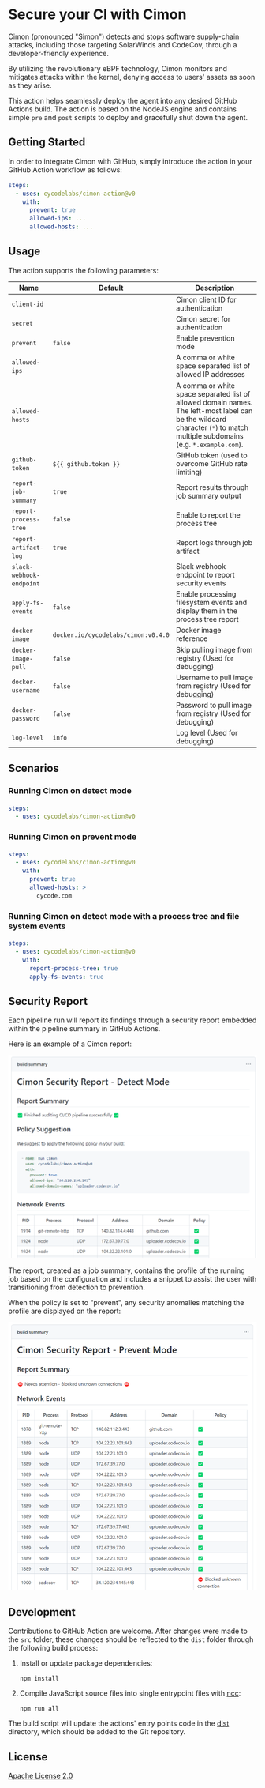 # Secure your CI with Cimon

Cimon (pronounced "Simon") detects and stops software supply-chain attacks, including those targeting SolarWinds and CodeCov, through a developer-friendly experience.

By utilizing the revolutionary eBPF technology, Cimon monitors and mitigates attacks within the kernel, denying access to users' assets as soon as they arise.

This action helps seamlessly deploy the agent into any desired GitHub Actions build. The action is based on the NodeJS engine and contains simple `pre` and `post` scripts to deploy and gracefully shut down the agent.

## Getting Started

In order to integrate Cimon with GitHub, simply introduce the action in your GitHub Action workflow as follows:

``` yaml
steps:
  - uses: cycodelabs/cimon-action@v0
    with:
      prevent: true
      allowed-ips: ...
      allowed-hosts: ...
```

## Usage

The action supports the following parameters:

| Name                     | Default                             | Description                                                                                                                                                                 |
|--------------------------|-------------------------------------|-----------------------------------------------------------------------------------------------------------------------------------------------------------------------------|
| `client-id`              |                                     | Cimon client ID for authentication                                                                                                                                          |
| `secret`                 |                                     | Cimon secret for authentication                                                                                                                                             |
| `prevent`                | `false`                             | Enable prevention mode                                                                                                                                                      |
| `allowed-ips`            |                                     | A comma or white space separated list of allowed IP addresses                                                                                                               |
| `allowed-hosts`          |                                     | A comma or white space separated list of allowed domain names. The left-most label can be the wildcard character (`*`) to match multiple subdomains (e.g. `*.example.com`). |
| `github-token`           | `${{ github.token }}`               | GitHub token (used to overcome GitHub rate limiting)                                                                                                                        |
| `report-job-summary`     | `true`                              | Report results through job summary output                                                                                                                                   |
| `report-process-tree`    | `false`                             | Enable to report the process tree                                                                                                                                           |
| `report-artifact-log`    | `true`                              | Report logs through job artifact                                                                                                                                            |
| `slack-webhook-endpoint` |                                     | Slack webhook endpoint to report security events                                                                                                                            |
| `apply-fs-events`        | `false`                             | Enable processing filesystem events and display them in the process tree report                                                                                             |
| `docker-image`           | `docker.io/cycodelabs/cimon:v0.4.0` | Docker image reference                                                                                                                                                      |
| `docker-image-pull`      | `false`                             | Skip pulling image from registry (Used for debugging)                                                                                                                       |
| `docker-username`        | `false`                             | Username to pull image from registry (Used for debugging)                                                                                                                   |
| `docker-password`        | `false`                             | Password to pull image from registry (Used for debugging)                                                                                                                   |
| `log-level`              | `info`                              | Log level (Used for debugging)                                                                                                                                              |

## Scenarios

### Running Cimon on detect mode

``` yaml
steps:
  - uses: cycodelabs/cimon-action@v0
```

### Running Cimon on prevent mode

``` yaml
steps:
  - uses: cycodelabs/cimon-action@v0
    with:
      prevent: true
      allowed-hosts: >
        cycode.com
```

### Running Cimon on detect mode with a process tree and file system events

``` yaml
steps:
  - uses: cycodelabs/cimon-action@v0
    with:
      report-process-tree: true
      apply-fs-events: true
```
## Security Report

Each pipeline run will report its findings through a security report embedded within the pipeline summary in GitHub Actions. 

Here is an example of a Cimon report:

![](./pics/detect-report.png)

The report, created as a job summary, contains the profile of the running job based on the configuration and includes a snippet to assist the user with transitioning from detection to prevention.

When the policy is set to "prevent", any security anomalies matching the profile are displayed on the report:

![](./pics/prevent-report.png)

## Development

Contributions to GitHub Action are welcome. After changes were made to the `src` folder, these changes should be reflected to the `dist` folder through the following build process:

1. Install or update package dependencies:
   ```
   npm install
   ```
2. Compile JavaScript source files into single entrypoint files with [ncc]:
   ```
   npm run all
   ```

The build script will update the actions' entry points code in the [dist](dist) directory, which should be added to the Git repository.

[ncc]: https://github.com/vercel/ncc

## License

[Apache License 2.0](./LICENSE.md)